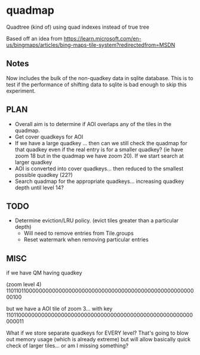 # quadmap
Quadtree (kind of) using quad indexes instead of true tree

Based off an idea from https://learn.microsoft.com/en-us/bingmaps/articles/bing-maps-tile-system?redirectedfrom=MSDN

## Notes
Now includes the bulk of the non-quadkey data in sqlite database. This is to test
if the performance of shifting data to sqlite is bad enough to skip this experiment.


## PLAN

- Overall aim is to determine if AOI overlaps any of the tiles in the quadmap.
- Get cover quadkeys for AOI
- If we have a large quadkey ... then can we still check the quadmap for that quadkey even if the 
  real entry is for a smaller quadkey? (ie have zoom 18 but in the quadmap we have zoom 20). If we start
  search at larger quadkey 
- AOI is converted into cover quadkeys... then reduced to the smallest possible quadkey (22?)
- Search quadmap for the appropriate quadkeys... increasing quadkey depth until level 14?

## TODO

- Determine eviction/LRU policy. (evict tiles greater than a particular depth)
  - Will need to remove entries from Tile.groups
  - Reset watermark when removing particular entries
  

## MISC

if we have QM having quadkey 

(zoom level 4)
1101101100000000000000000000000000000000000000000000000000000100

but we have a AOI tile of zoom 3... with key
1101100000000000000000000000000000000000000000000000000000000011


What if we store separate quadkeys for EVERY level? That's going to blow out memory usage (which is already extreme)
but will allow basically quick check of larger tiles... or am I missing something?